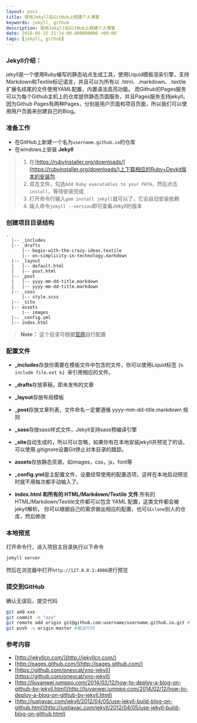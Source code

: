 ```yaml
---
layout: post
title: 使用Jekyll在GitHub上搭建个人博客
keywords: jekyll, github
description: 使用Jekyll在GitHub上搭建个人博客
date: 2018-05-15 21:14:00.000000000 +09:00
tags: [jekyll, github]
---
```

### Jekyll介绍：

jekyll是一个使用Ruby编写的静态站点生成工具，使用Liquid模板渲染引擎，支持Markdown和Textile标记语言，并且可以为所有以 .html、.markdown、.textile扩展名结尾的文件使用YAML配置，内置语法高亮功能。
而Github的Pages服务可以为每个Github主机上的仓库提供静态页面服务，并且Pages服务支持jekyll。因为Github Pages有两种Pages，分别是用户页面和项目页面，所以我们可以使用用户页面来创建自己的Blog。

### 准备工作
+ 在GitHub上新建一个名为`username.github.io`的仓库
+ 在windows上安装 **Jekyll**
>1. 在[https://rubyinstaller.org/downloads/](https://rubyinstaller.org/downloads/)上下载相应的Ruby+Devkit版本的安装包
>2. 双击文件，勾选`Add Ruby executables to your PATH`，然后点击`install`，等待安装完成
>3. 打开命令行输入`gem install jekyll`就可以了，它会自动安装依赖
>4. 输入命令`jekyll --version`即可查看Jekyll的版本

### 创建项目目录结构

```
.
  |-- _includes
  |-- _drafts
      |-- begin-with-the-crazy-ideas.textile
      |-- on-simplicity-in-technology.markdown
  |-- _layout 
  |   |-- default.html
  |   |-- post.html
  |-- _post
  |   |-- yyyy-mm-dd-title.markdown
  |   |-- yyyy-mm-dd-title.markdown
  |-- _sass
      |-- style.scss
  |-- _site
  |-- assets
      |-- images
  |-- _config.yml
  |-- index.html
```
> **Note：** 这个目录可根据[官网](http://jekyllcn.com/docs/structure/)自行配置

### 配置文件

+ **_includes**存放你需要在模板文件中包含的文件，你可以使用Liquid标签 `{‰ include file.ext ‰} `来引用相应的文件。

+ **_drafts**存放草稿，即未发布的文章

+ **_layout**存放布局模板

+ **_post**存放文章列表，文件命名一定要遵循 yyyy-mm-dd-title.markdown 规则

+ **_sass**存放sass样式文件，Jekyll支持sass预编译引擎

+ **_site**自动生成的，所以可以忽略，如果你有在本地安装jekyll并预览了的话，可以使用.gitignore设置Git停止对本目录的跟踪。

+ **assets**存放静态资源，如images，css，js，font等

+ **_config.yml**是主配置文件，设置经常使用的配置选项，这样在本地启动预览时就不用每次都手动输入了。

+ **index.html 和所有的 HTML/Markdown/Textile 文件** 所有的HTML/Markdown/Textile文件都可以包含 YAML 配置，这类文件都会被jekyll解析。
你可以根据自己的需求做出相应的配置，也可以`clone`别人的仓库，然后修改

### 本地预览

打开命令行，进入项目主目录执行以下命令
```bash
jekyll server
```
然后在浏览器中打开`http://127.0.0.1:4000`进行预览

### 提交到GitHub

确认无误后，提交代码
```sh
git add xxx
git commit -m "xxx"
git remote add origin git@github.com:username/username.github.io.git #关联你在前面创建的GitHub仓库
git push -u origin master #推送代码
```

### 参考内容

+ [http://jekyllcn.com/](http://jekyllcn.com/)
+ [http://pages.github.com/](http://pages.github.com/)
+ [https://github.com/onevcat/vno-jekyll](https://github.com/onevcat/vno-jekyll)
+ [http://liuyanwei.jumppo.com/2014/02/12/how-to-deploy-a-blog-on-github-by-jekyll.html](http://liuyanwei.jumppo.com/2014/02/12/how-to-deploy-a-blog-on-github-by-jekyll.html)
+ [http://justjavac.com/jekyll/2012/04/05/use-jekyll-build-blog-on-github.html](http://justjavac.com/jekyll/2012/04/05/use-jekyll-build-blog-on-github.html)